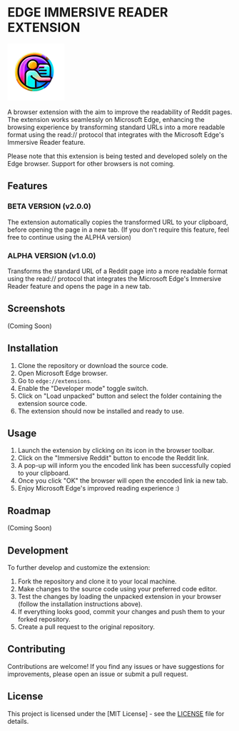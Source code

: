 # EDGE IMMERSIVE READER EXTENSION

![icon128](https://github.com/Myst1cX/immersive-reddit-extension/blob/56f4c6a1860fecd686f463d783a2d01eb7c8c72e/icons/icon128.png)

A browser extension with the aim to improve the readability of Reddit pages.
The extension works seamlessly on Microsoft Edge, enhancing the browsing experience by transforming standard URLs
into a more readable format using the read:// protocol that integrates with the Microsoft Edge's Immersive Reader feature.

Please note that this extension is being tested and developed solely on the Edge browser. 
Support for other browsers is not coming. 

## Features
### BETA VERSION (v2.0.0)
The extension automatically copies the transformed URL to your clipboard, before opening the page in a new tab.
(If you don't require this feature, feel free to continue using the ALPHA version)
### ALPHA VERSION (v1.0.0)
Transforms the standard URL of a Reddit page into a more readable format using the read:// protocol that integrates the Microsoft Edge's Immersive Reader feature and opens the page in a new tab.

## Screenshots

(Coming Soon)

## Installation

1. Clone the repository or download the source code.
2. Open Microsoft Edge browser.
3. Go to `edge://extensions`.
4. Enable the "Developer mode" toggle switch.
5. Click on "Load unpacked" button and select the folder containing the extension source code.
6. The extension should now be installed and ready to use.

## Usage

1. Launch the extension by clicking on its icon in the browser toolbar.
2. Click on the "Immersive Reddit" button to encode the Reddit link.
3. A pop-up will inform you the encoded link has been successfully copied to your clipboard.
4. Once you click "OK" the browser will open the encoded link ia new tab.
5. Enjoy Microsoft Edge's improved reading experience :)


## Roadmap

(Coming Soon)

## Development

To further develop and customize the extension:

1. Fork the repository and clone it to your local machine.
2. Make changes to the source code using your preferred code editor.
3. Test the changes by loading the unpacked extension in your browser (follow the installation instructions above).
4. If everything looks good, commit your changes and push them to your forked repository.
5. Create a pull request to the original repository.

## Contributing

Contributions are welcome! If you find any issues or have suggestions for improvements, please open an issue or submit a pull request.

## License

This project is licensed under the [MIT License] - see the [LICENSE](https://github.com/Myst1cX/immersive-reddit-extension/blob/main/LICENSE.txt) file for details.

